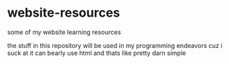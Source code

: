 # website-resources
some of my website learning resources

the stuff in this repository will be used in my programming endeavors cuz i suck at it 
can bearly use html and thats like pretty darn simple
